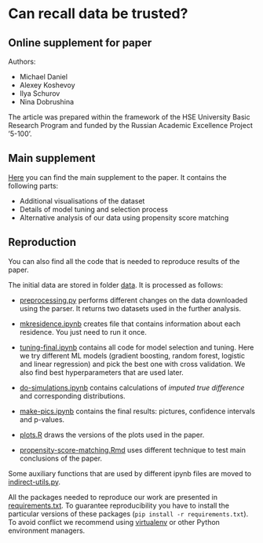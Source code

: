 # Can recall data be trusted?
## Online supplement for paper
Authors:

- Michael Daniel
- Alexey Koshevoy
- Ilya Schurov
- Nina Dobrushina

The article was prepared within the framework of the HSE University Basic Research Program
and funded by the Russian Academic Excellence Project ’5-100’.

## Main supplement

[Here](https://lingconlab.github.io/Can-recall-data-be-trusted/index.html) you can find the main supplement to the paper. It contains the following parts:

- Additional visualisations of the dataset
- Details of model tuning and selection process
- Alternative analysis of our data using propensity score matching

## Reproduction

You can also find all the code that is needed to reproduce results of the paper.

The initial data are stored in folder [data](https://github.com/LingConLab/Can-recall-data-be-trusted/tree/master/data). It is processed as follows:
    
- [preprocessing.py](https://github.com/LingConLab/Can-recall-data-be-trusted/blob/master/preprocessing.py) performs different changes on the data downloaded using the parser. It returns two datasets used in the further analysis.

- [mkresidence.ipynb](https://github.com/LingConLab/Can-recall-data-be-trusted/blob/master/mkresidence.ipynb)
    creates file that contains information about each residence. You just need to run it once.

- [tuning-final.ipynb](https://github.com/LingConLab/Can-recall-data-be-trusted/blob/master/tuning-final.ipynb)
    contains all code for model selection and tuning. Here we try
    different ML models (gradient boosting, random forest, logistic and linear
    regression) and pick the best one with cross validation. We also find best
    hyperparameters that are used later.
- [do-simulations.ipynb](https://github.com/LingConLab/Can-recall-data-be-trusted/blob/master/do-simulations.ipynb) contains calculations of *imputed true difference* and corresponding distributions.
- [make-pics.ipynb](https://github.com/LingConLab/Can-recall-data-be-trusted/blob/master/make-pics.ipynb)
    contains the final results: pictures, confidence intervals and p-values.
- [plots.R](https://github.com/LingConLab/Can-recall-data-be-trusted/blob/master/plots.R) 
    draws the versions of the plots used in the paper.
- [propensity-score-matching.Rmd](https://htmlpreview.github.io/?https://github.com/LingConLab/Can-recall-data-be-trusted/blob/master/propensity-score-matching.html)
    uses different technique to test main conclusions of the paper.

Some auxiliary functions that are used by different ipynb files are moved to
[indirect-utils.py](https://github.com/LingConLab/Can-recall-data-be-trusted/blob/master/indirect_utils.py).

All the packages needed to reproduce our work are presented in
[requirements.txt](https://github.com/LingConLab/Can-recall-data-be-trusted/blob/master/requirements.txt). To guarantee reproducibility you have to install the particular versions of these
packages (`pip install -r requirements.txt`). To avoid conflict we recommend using
[virtualenv](https://virtualenv.pypa.io/en/latest/) or other Python environment managers.

